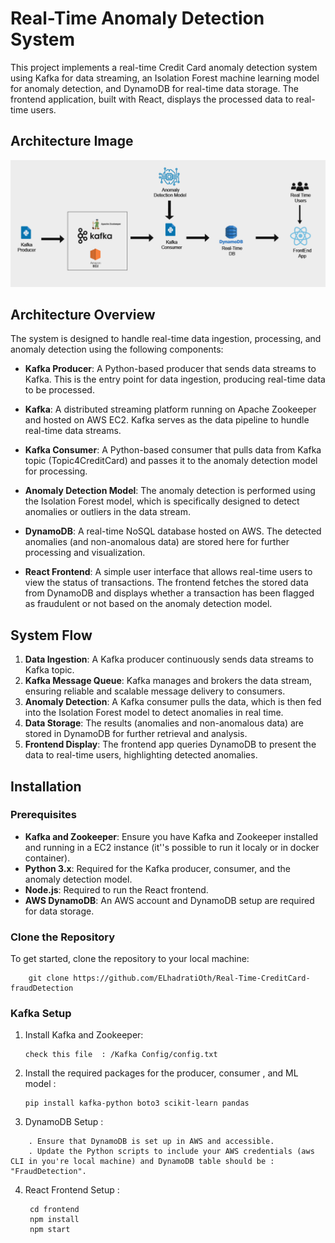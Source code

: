 # Real-Time Anomaly Detection System

This project implements a real-time Credit Card anomaly detection system using Kafka for data streaming, an Isolation Forest machine learning model for anomaly detection, and DynamoDB for real-time data storage. The frontend application, built with React, displays the processed data to real-time users.

## Architecture Image
![Alt text](Testing_img_/Archi.png)


## Architecture Overview

The system is designed to handle real-time data ingestion, processing, and anomaly detection using the following components:

- **Kafka Producer**: A Python-based producer that sends data streams to Kafka. This is the entry point for data ingestion, producing real-time data to be processed.
  
- **Kafka**: A distributed streaming platform running on Apache Zookeeper and hosted on AWS EC2. Kafka serves as the data pipeline to hundle real-time data streams.

- **Kafka Consumer**: A Python-based consumer that pulls data from Kafka topic (Topic4CreditCard) and passes it to the anomaly detection model for processing.

- **Anomaly Detection Model**: The anomaly detection is performed using the Isolation Forest model, which is specifically designed to detect anomalies or outliers in the data stream.

- **DynamoDB**: A real-time NoSQL database hosted on AWS. The detected anomalies (and non-anomalous data) are stored here for further processing and visualization.

- **React Frontend**: A simple user interface that allows real-time users to view the status of transactions. The frontend fetches the stored data from DynamoDB and displays whether a transaction has been flagged as fraudulent or not based on the anomaly detection model.


## System Flow

1. **Data Ingestion**: A Kafka producer continuously sends data streams to Kafka topic.
2. **Kafka Message Queue**: Kafka manages and brokers the data stream, ensuring reliable and scalable message delivery to consumers.
3. **Anomaly Detection**: A Kafka consumer pulls the data, which is then fed into the Isolation Forest model to detect anomalies in real time.
4. **Data Storage**: The results (anomalies and non-anomalous data) are stored in DynamoDB for further retrieval and analysis.
5. **Frontend Display**: The frontend app queries DynamoDB to present the data to real-time users, highlighting detected anomalies.

## Installation

### Prerequisites

- **Kafka and Zookeeper**: Ensure you have Kafka and Zookeeper installed and running in a EC2 instance (it''s possible  to run it  localy or in docker container).
- **Python 3.x**: Required for the Kafka producer, consumer, and the anomaly detection model.
- **Node.js**: Required to run the React frontend.
- **AWS DynamoDB**: An AWS account and DynamoDB setup are required for data storage.

### Clone the Repository

To get started, clone the repository to your local machine:

```
    git clone https://github.com/ELhadratiOth/Real-Time-CreditCard-fraudDetection
```
### Kafka Setup

1. Install Kafka and Zookeeper:
   ```
   check this file  : /Kafka Config/config.txt
   ```
2. Install the required packages for the producer, consumer , and ML model :
   ```
   pip install kafka-python boto3 scikit-learn pandas

   ```
2. DynamoDB Setup :
```
    . Ensure that DynamoDB is set up in AWS and accessible.
    . Update the Python scripts to include your AWS credentials (aws CLI in you're local machine) and DynamoDB table should be : "FraudDetection".
```
4. React Frontend Setup :
   ```
    cd frontend
    npm install
    npm start

   ```


  
